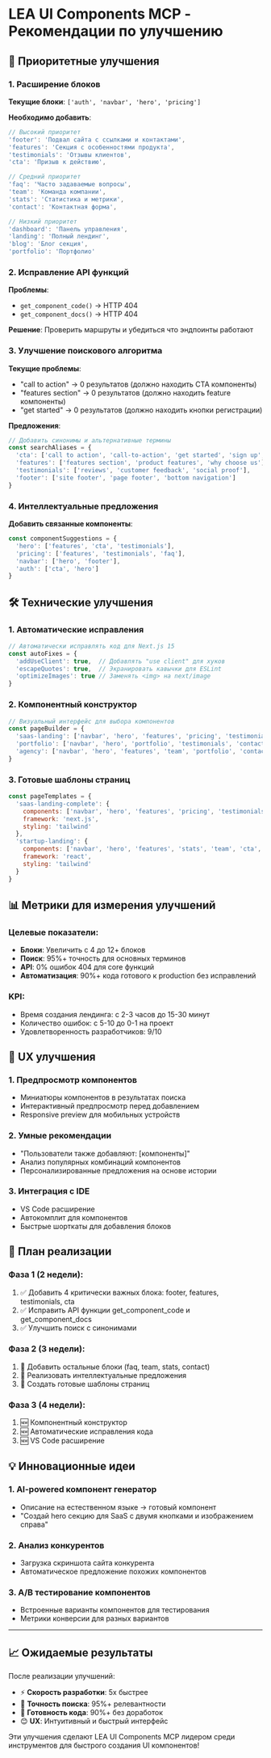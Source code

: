# LEA UI Components MCP - Рекомендации по улучшению

## 🎯 Приоритетные улучшения

### 1. Расширение блоков
**Текущие блоки**: `['auth', 'navbar', 'hero', 'pricing']`

**Необходимо добавить**:
```javascript
// Высокий приоритет
'footer': 'Подвал сайта с ссылками и контактами',
'features': 'Секция с особенностями продукта',
'testimonials': 'Отзывы клиентов',
'cta': 'Призыв к действию',

// Средний приоритет  
'faq': 'Часто задаваемые вопросы',
'team': 'Команда компании',
'stats': 'Статистика и метрики',
'contact': 'Контактная форма',

// Низкий приоритет
'dashboard': 'Панель управления',
'landing': 'Полный лендинг',
'blog': 'Блог секция',
'portfolio': 'Портфолио'
```

### 2. Исправление API функций
**Проблемы**:
- `get_component_code()` → HTTP 404
- `get_component_docs()` → HTTP 404

**Решение**: Проверить маршруты и убедиться что эндпоинты работают

### 3. Улучшение поискового алгоритма

**Текущие проблемы**:
- "call to action" → 0 результатов (должно находить CTA компоненты)
- "features section" → 0 результатов (должно находить feature компоненты)
- "get started" → 0 результатов (должно находить кнопки регистрации)

**Предложения**:
```javascript
// Добавить синонимы и альтернативные термины
const searchAliases = {
  'cta': ['call to action', 'call-to-action', 'get started', 'sign up', 'register'],
  'features': ['features section', 'product features', 'why choose us'],
  'testimonials': ['reviews', 'customer feedback', 'social proof'],
  'footer': ['site footer', 'page footer', 'bottom navigation']
}
```

### 4. Интеллектуальные предложения

**Добавить связанные компоненты**:
```javascript
const componentSuggestions = {
  'hero': ['features', 'cta', 'testimonials'],
  'pricing': ['features', 'testimonials', 'faq'],
  'navbar': ['hero', 'footer'],
  'auth': ['cta', 'hero']
}
```

## 🛠 Технические улучшения

### 1. Автоматические исправления
```javascript
// Автоматически исправлять код для Next.js 15
const autoFixes = {
  'addUseClient': true,  // Добавлять "use client" для хуков
  'escapeQuotes': true,  // Экранировать кавычки для ESLint
  'optimizeImages': true // Заменять <img> на next/image
}
```

### 2. Компонентный конструктор
```javascript
// Визуальный интерфейс для выбора компонентов
const pageBuilder = {
  'saas-landing': ['navbar', 'hero', 'features', 'pricing', 'testimonials', 'cta', 'footer'],
  'portfolio': ['navbar', 'hero', 'portfolio', 'testimonials', 'contact', 'footer'],
  'agency': ['navbar', 'hero', 'features', 'team', 'portfolio', 'contact', 'footer']
}
```

### 3. Готовые шаблоны страниц
```javascript
const pageTemplates = {
  'saas-landing-complete': {
    components: ['navbar', 'hero', 'features', 'pricing', 'testimonials', 'cta', 'footer'],
    framework: 'next.js',
    styling: 'tailwind'
  },
  'startup-landing': {
    components: ['navbar', 'hero', 'features', 'stats', 'team', 'cta', 'footer'],
    framework: 'react',
    styling: 'tailwind'
  }
}
```

## 📊 Метрики для измерения улучшений

### Целевые показатели:
- **Блоки**: Увеличить с 4 до 12+ блоков
- **Поиск**: 95%+ точность для основных терминов
- **API**: 0% ошибок 404 для core функций
- **Автоматизация**: 90%+ кода готового к production без исправлений

### KPI:
- Время создания лендинга: с 2-3 часов до 15-30 минут
- Количество ошибок: с 5-10 до 0-1 на проект
- Удовлетворенность разработчиков: 9/10

## 🎨 UX улучшения

### 1. Предпросмотр компонентов
- Миниатюры компонентов в результатах поиска
- Интерактивный предпросмотр перед добавлением
- Responsive preview для мобильных устройств

### 2. Умные рекомендации
- "Пользователи также добавляют: [компоненты]"
- Анализ популярных комбинаций компонентов
- Персонализированные предложения на основе истории

### 3. Интеграция с IDE
- VS Code расширение
- Автокомплит для компонентов
- Быстрые шорткаты для добавления блоков

## 🔄 План реализации

### Фаза 1 (2 недели):
1. ✅ Добавить 4 критически важных блока: footer, features, testimonials, cta
2. ✅ Исправить API функции get_component_code и get_component_docs
3. ✅ Улучшить поиск с синонимами

### Фаза 2 (3 недели):
1. 🔄 Добавить остальные блоки (faq, team, stats, contact)
2. 🔄 Реализовать интеллектуальные предложения
3. 🔄 Создать готовые шаблоны страниц

### Фаза 3 (4 недели):
1. 🆕 Компонентный конструктор
2. 🆕 Автоматические исправления кода
3. 🆕 VS Code расширение

## 💡 Инновационные идеи

### 1. AI-powered компонент генератор
- Описание на естественном языке → готовый компонент
- "Создай hero секцию для SaaS с двумя кнопками и изображением справа"

### 2. Анализ конкурентов
- Загрузка скриншота сайта конкурента
- Автоматическое предложение похожих компонентов

### 3. A/B тестирование компонентов
- Встроенные варианты компонентов для тестирования
- Метрики конверсии для разных вариантов

---

## 📈 Ожидаемые результаты

После реализации улучшений:
- ⚡ **Скорость разработки**: 5x быстрее
- 🎯 **Точность поиска**: 95%+ релевантности
- 🔧 **Готовность кода**: 90%+ без доработок
- 😊 **UX**: Интуитивный и быстрый интерфейс

Эти улучшения сделают LEA UI Components MCP лидером среди инструментов для быстрого создания UI компонентов!